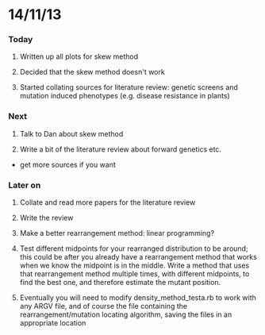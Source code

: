 14/11/13
========================================================

### Today

1. Written up all plots for skew method

2. Decided that the skew method doesn't work

3. Started collating sources for literature review: genetic screens and mutation induced phenotypes (e.g. disease resistance in plants)

### Next

1. Talk to Dan about skew method

2. Write a bit of the literature review about forward genetics etc.
 - get more sources if you want

### Later on

1. Collate and read more papers for the literature review

2. Write the review

2. Make a better rearrangement method: linear programming?

3. Test different midpoints for your rearranged distribution to be around; this could be after you already have a rearrangement method that works when we know the midpoint is in the middle. Write a method that uses that rearrangement method multiple times, with different midpoints, to find the best one, and therefore estimate the mutant position.

4. Eventually you will need to modify density_method_testa.rb to work with any ARGV file, and of course the file containing the rearrangement/mutation locating algorithm, saving the files in an appropriate location

